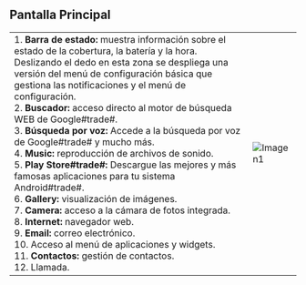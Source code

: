 ## Pantalla Principal

|  |  |
|:-------|:-------|
|1. **Barra de estado:** muestra información sobre el estado de la cobertura, la batería y la hora. Deslizando el dedo en esta zona se despliega una versión del menú de configuración básica que gestiona las notificaciones y el menú de configuración.<br> 2. **Buscador:** acceso directo al motor de búsqueda WEB de Google#trade#.<br> 3. **Búsqueda por voz:** Accede a la búsqueda por voz de Google#trade# y mucho más.<br> 4. **Music:** reproducción de archivos de sonido.<br> 5. **Play Store#trade#:** Descargue las mejores y más famosas aplicaciones para tu sistema Android#trade#.<br> 6. **Gallery:** visualización de imágenes.<br> 7. **Camera:** acceso a la cámara de fotos integrada.<br> 8. **Internet:** navegador web.<br> 9. **Email:** correo electrónico.<br> 10. Acceso al menú de aplicaciones y widgets.<br> 11. **Contactos:** gestión de contactos.<br> 12. Llamada.| ![Imagen1](http://static.energysistem.com/images/manuals/39530/535565e5544ec.jpg)|
